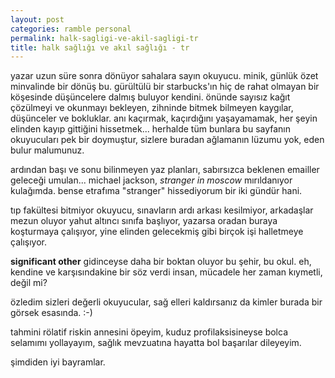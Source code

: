 ```yaml
---
layout: post
categories: ramble personal
permalink: halk-sagligi-ve-akil-sagligi-tr
title: halk sağlığı ve akıl sağlığı - tr
---
```

yazar uzun süre sonra dönüyor sahalara sayın okuyucu. minik, günlük özet minvalinde bir dönüş bu. gürültülü bir starbucks'ın hiç de rahat olmayan bir köşesinde düşüncelere dalmış buluyor kendini. önünde sayısız kağıt çözülmeyi ve okunmayı bekleyen, zihninde bitmek bilmeyen kaygılar, düşünceler ve bokluklar. anı kaçırmak, kaçırdığını yaşayamamak, her şeyin elinden kayıp gittiğini hissetmek... herhalde tüm bunlara bu sayfanın okuyucuları pek bir doymuştur, sizlere buradan ağlamanın lüzumu yok, eden bulur malumunuz.

ardından başı ve sonu bilinmeyen yaz planları, sabırsızca beklenen emailler geleceği umulan... michael jackson, *stranger in moscow* mırıldanıyor kulağımda. bense etrafıma "stranger" hissediyorum bir iki gündür hani.

tıp fakültesi bitmiyor okuyucu, sınavların ardı arkası kesilmiyor, arkadaşlar mezun oluyor yahut altıncı sınıfa başlıyor, yazarsa oradan buraya koşturmaya çalışıyor, yine elinden gelecekmiş gibi birçok işi halletmeye çalışıyor.

**significant other** gidinceyse daha bir boktan oluyor bu şehir, bu okul. eh, kendine ve karşısındakine bir söz verdi insan, mücadele her zaman kıymetli, değil mi?

özledim sizleri değerli okuyucular, sağ elleri kaldırsanız da kimler burada bir görsek esasında. :-)

tahmini rölatif riskin annesini öpeyim, kuduz profilaksisineyse bolca selamımı yollayayım, sağlık mevzuatına hayatta bol başarılar dileyeyim.

şimdiden iyi bayramlar.